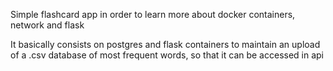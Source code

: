 Simple flashcard app in order to learn more about docker containers, network and flask

It basically consists on postgres and flask containers to maintain an upload of a .csv database of most frequent words, so that it can be accessed in api
